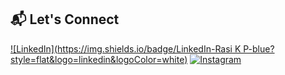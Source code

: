 ## 📬 Let's Connect

[![LinkedIn](https://img.shields.io/badge/LinkedIn-Rasi K P-blue?style=flat&logo=linkedin&logoColor=white)](https://www.linkedin.com/in/muhammad-rasi-k-p-820498240/)
[![Instagram](https://img.shields.io/badge/Instagram-Rasi_kp-pink?style=flat&logo=instagram&logoColor=white)](https://www.instagram.com/rasi_k_p/)
